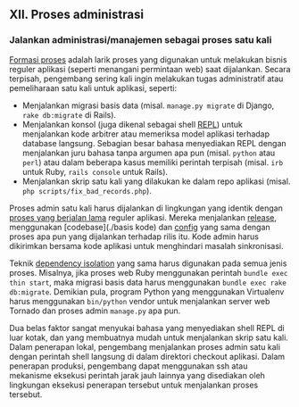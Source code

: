 ## XII. Proses administrasi
### Jalankan administrasi/manajemen sebagai proses satu kali

[Formasi proses](./concurrency) adalah larik proses yang digunakan untuk melakukan bisnis reguler aplikasi (seperti menangani permintaan web) saat dijalankan. Secara terpisah, pengembang sering kali ingin melakukan tugas administratif atau pemeliharaan satu kali untuk aplikasi, seperti:

* Menjalankan migrasi basis data (misal. `manage.py migrate` di Django, `rake db:migrate` di Rails).
* Menjalankan konsol (juga dikenal sebagai shell [REPL](http://en.wikipedia.org/wiki/Read-eval-print_loop)) untuk menjalankan kode arbitrer atau memeriksa model aplikasi terhadap database langsung. Sebagian besar bahasa menyediakan REPL dengan menjalankan juru bahasa tanpa argumen apa pun (misal. `python` atau `perl`) atau dalam beberapa kasus memiliki perintah terpisah (misal. `irb` untuk Ruby, `rails console` untuk Rails).
* Menjalankan skrip satu kali yang dilakukan ke dalam repo aplikasi (misal. `php scripts/fix_bad_records.php`).

Proses admin satu kali harus dijalankan di lingkungan yang identik dengan [proses yang berjalan lama](./proses) reguler aplikasi. Mereka menjalankan [release](./build-release-run), menggunakan [codebase](./basis kode) dan [config](./config) yang sama dengan proses apa pun yang dijalankan terhadap rilis itu. Kode admin harus dikirimkan bersama kode aplikasi untuk menghindari masalah sinkronisasi.

Teknik [dependency isolation](./dependensi) yang sama harus digunakan pada semua jenis proses. Misalnya, jika proses web Ruby menggunakan perintah `bundle exec thin start`, maka migrasi basis data harus menggunakan `bundle exec rake db:migrate`. Demikian pula, program Python yang menggunakan Virtualenv harus menggunakan `bin/python` vendor untuk menjalankan server web Tornado dan proses admin `manage.py` apa pun.

Dua belas faktor sangat menyukai bahasa yang menyediakan shell REPL di luar kotak, dan yang membuatnya mudah untuk menjalankan skrip satu kali. Dalam penerapan lokal, pengembang menjalankan proses admin satu kali dengan perintah shell langsung di dalam direktori checkout aplikasi. Dalam penerapan produksi, pengembang dapat menggunakan ssh atau mekanisme eksekusi perintah jarak jauh lainnya yang disediakan oleh lingkungan eksekusi penerapan tersebut untuk menjalankan proses tersebut.
